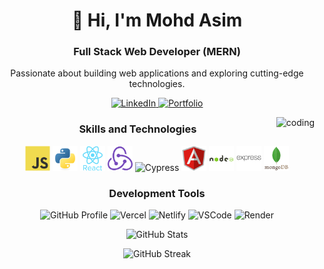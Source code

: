 <h1 align="center">👋 Hi, I'm Mohd Asim</h1>
<h3 align="center">Full Stack Web Developer (MERN)</h3>
<p align="center">Passionate about building web applications and exploring cutting-edge technologies.</p>

<p align="center">
  <a href="https://www.linkedin.com/in/mohd-asim-8688061b2/" target="_blank">
    <img src="https://img.shields.io/badge/LinkedIn-Connect-blue?style=for-the-badge&logo=linkedin" alt="LinkedIn">
  </a>
  <a href="https://asimji.github.io/" target="_blank">
    <img src="https://img.shields.io/badge/Portfolio-Visit-brightgreen?style=for-the-badge" alt="Portfolio">
  </a>
</p>


<img align="right" alt="coding"  src="https://media.giphy.com/media/L1R1tvI9svkIWwpVYr/giphy.gif">


<!-- https://media.giphy.com/media/L1R1tvI9svkIWwpVYr/giphy.gif -->



<h3 align="center">Skills and Technologies</h3>
<p align="center">
  <img src="https://raw.githubusercontent.com/devicons/devicon/master/icons/javascript/javascript-original.svg" alt="JavaScript" width="40" height="40"/>
  <img src="https://raw.githubusercontent.com/devicons/devicon/master/icons/python/python-original.svg" alt="Python" width="40" height="40"/>
  <img src="https://raw.githubusercontent.com/devicons/devicon/master/icons/react/react-original-wordmark.svg" alt="React" width="40" height="40"/>
  <img src="https://raw.githubusercontent.com/devicons/devicon/master/icons/redux/redux-original.svg" alt="Redux" width="40" height="40"/>
  <img src="https://raw.githubusercontent.com/simple-icons/simple-icons/6e46ec1fc23b60c8fd0d2f2ff46db82e16dbd75f/icons/cypress.svg" alt="Cypress" width="40" height="40"/>
  <img src="https://raw.githubusercontent.com/devicons/devicon/master/icons/angularjs/angularjs-original.svg" alt="Angular" width="40" height="40"/>
  <img src="https://raw.githubusercontent.com/devicons/devicon/master/icons/nodejs/nodejs-original-wordmark.svg" alt="Node.js" width="40" height="40"/>
  <img src="https://raw.githubusercontent.com/devicons/devicon/master/icons/express/express-original-wordmark.svg" alt="Express.js" width="40" height="40"/>
  <img src="https://raw.githubusercontent.com/devicons/devicon/master/icons/mongodb/mongodb-original-wordmark.svg" alt="MongoDB" width="40" height="40"/>
</p>

<h3 align="center">Development Tools</h3>
<p align="center">
  <img src="https://img.shields.io/badge/GitHub-Profile-brightgreen?style=for-the-badge&logo=github" alt="GitHub Profile">
  <img src="https://img.shields.io/badge/Vercel-Deploy-brightgreen?style=for-the-badge&logo=vercel" alt="Vercel">
  <img src="https://img.shields.io/badge/Netlify-Deploy-brightgreen?style=for-the-badge&logo=netlify" alt="Netlify">
  <img src="https://img.shields.io/badge/VSCode-Editor-blue?style=for-the-badge&logo=visual-studio-code" alt="VSCode">
  <img src="https://img.shields.io/badge/Render-Hosting-blue?style=for-the-badge" alt="Render">
</p>

<p align="center">
  <img src="https://github-readme-stats.vercel.app/api?username=asimji&show_icons=true&locale=en" alt="GitHub Stats">
</p>

<p align="center">
  <img src="https://github-readme-streak-stats.herokuapp.com/?user=asimji" alt="GitHub Streak">
</p>

